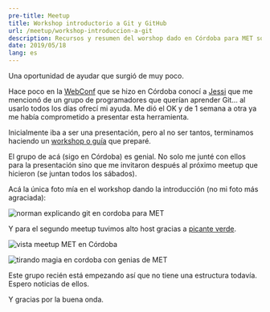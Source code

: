 ```yaml
---
pre-title: Meetup
title: Workshop introductorio a Git y GitHub
url: /meetup/workshop-introduccion-a-git
description: Recursos y resumen del worshop dado en Córdoba para MET sobre Git y GitHub
date: 2019/05/18
lang: es
---
```


Una oportunidad de ayudar que surgió de muy poco.

Hace poco en la [WebConf](https://webconf.tech/) que se hizo en Córdoba conocí a [Jessi](https://twitter.com/JessiePenaloza) que me mencionó de un grupo de programadores que querían aprender Git... al usarlo todos los días ofrecí mi ayuda. Me dió el OK y de 1 semana a otra ya me había comprometido a presentar esta herramienta.

Inicialmente iba a ser una presentación, pero al no ser tantos, terminamos haciendo un [workshop o guía](/tech/guia-introduccion-a-git) que preparé.

El grupo de acá (sigo en Córdoba) es genial. No solo me junté con ellos para la presentación sino que me invitaron después al próximo meetup que hicieron (se juntan todos los sábados).

Acá la única foto mía en el workshop dando la introducción (no mi foto más agraciada):

![norman explicando git en cordoba para MET](/img/meetup/workshop-introduccion-a-git/norman-explicando-git-en-cordoba.jpg)

Y para el segundo meetup tuvimos alto host gracias a [picante verde](https://picanteverde.wordpress.com/).

![vista meetup MET en Córdoba](/img/meetup/workshop-introduccion-a-git/vista-meetup-cordoba.jpeg)

![tirando magia en cordoba con genias de MET](/img/meetup/workshop-introduccion-a-git/tirando-magia-en-cordoba-con-genias-de-met.jpeg)

Este grupo recién está empezando así que no tiene una estructura todavía. Espero noticias de ellos.

Y gracias por la buena onda.
